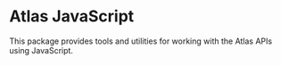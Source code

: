 # Atlas JavaScript

This package provides tools and utilities for working with the Atlas APIs using JavaScript.
